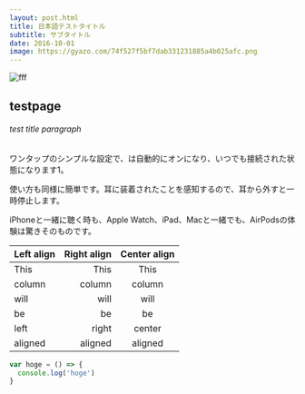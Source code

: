 ```yaml
---
layout: post.html
title: 日本語テストタイトル
subtitle: サブタイトル
date: 2016-10-01
image: https://gyazo.com/74f527f5bf7dab331231885a4b025afc.png
---
```


![fff](https://gyazo.com/74f527f5bf7dab331231885a4b025afc.png)
## testpage

###### test title paragraph

ワンタップのシンプルな設定で、は自動的にオンになり、いつでも接続された状態になります1。

使い方も同様に簡単です。耳に装着されたことを感知するので、耳から外すと一時停止します。

iPhoneと一緒に聴く時も、Apple Watch、iPad、Macと一緒でも、AirPodsの体験は驚きそのものです。

| Left align | Right align | Center align |
|:-----------|------------:|:------------:|
| This       |        This |     This     |
| column     |      column |    column    |
| will       |        will |     will     |
| be         |          be |      be      |
| left       |       right |    center    |
| aligned    |     aligned |   aligned    |



```javascript
var hoge = () => {
  console.log('hoge')
}
```
